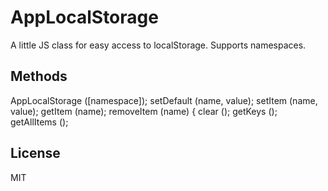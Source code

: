 # AppLocalStorage
A little JS class for easy access to localStorage. 
Supports namespaces.

## Methods

AppLocalStorage ([namespace]);
setDefault (name, value);
setItem (name, value);
getItem (name);
removeItem (name) {
clear ();
getKeys ();
getAllItems ();

## License

MIT


